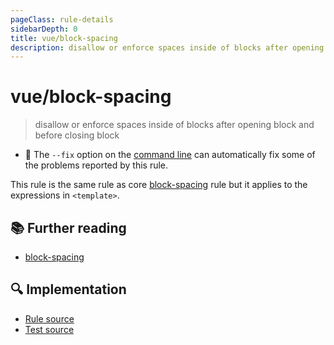 ```yaml
---
pageClass: rule-details
sidebarDepth: 0
title: vue/block-spacing
description: disallow or enforce spaces inside of blocks after opening block and before closing block
---
```

# vue/block-spacing
> disallow or enforce spaces inside of blocks after opening block and before closing block

- :wrench: The `--fix` option on the [command line](https://eslint.org/docs/user-guide/command-line-interface#fixing-problems) can automatically fix some of the problems reported by this rule.

This rule is the same rule as core [block-spacing] rule but it applies to the expressions in `<template>`.

## :books: Further reading

- [block-spacing]

[block-spacing]: https://eslint.org/docs/rules/block-spacing

## :mag: Implementation

- [Rule source](https://github.com/vuejs/eslint-plugin-vue/blob/master/lib/rules/block-spacing.js)
- [Test source](https://github.com/vuejs/eslint-plugin-vue/blob/master/tests/lib/rules/block-spacing.js)
